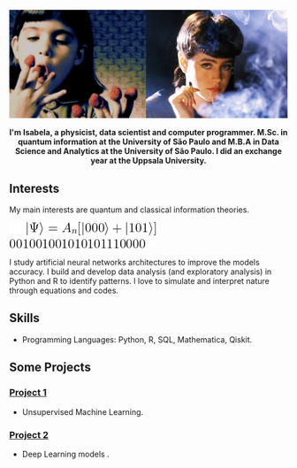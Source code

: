 ![GitHub Logo](https://github.com/isadays/isadays/blob/main/githubpage.png)


<p align="center">
  <b>I'm Isabela, a physicist, data scientist and computer programmer. 
    M.Sc. in quantum information at the University of São Paulo and M.B.A in Data Science and Analytics at the University of São Paulo. I did an exchange year at the Uppsala University.
</b><br>
</p>

## Interests

My main interests are quantum and classical information theories. 

![GitHub Logo](https://github.com/isadays/isadays/blob/main/CodeCogsEqn.png)

I study artificial neural networks architectures to improve the models accuracy. I build and develop data analysis (and exploratory analysis) in Python and R to identify patterns. I love to simulate and interpret nature through equations and codes.


## Skills

- Programming Languages: Python, R, SQL, Mathematica, Qiskit.
## Some Projects

### [Project 1](https://github.com/isadays/Unsupervised-ML)
- Unsupervised Machine Learning.

### [Project 2](https://github.com/isadays/DeepLearning)
- Deep Learning models . 
